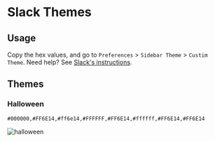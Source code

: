 # Slack Themes

## Usage

Copy the hex values, and go to `Preferences` > `Sidebar Theme` > `Custim Theme`. Need help? See [Slack's instructions](https://get.slack.help/hc/en-us/articles/205166337-Customize-your-Slack-theme). 

## Themes

### Halloween

```#000000,#FF6E14,#ff6e14,#FFFFFF,#FF6E14,#ffffff,#FF6E14,#FF6E14```

![halloween](https://github.com/marineb/slack-themes/blob/master/themes/halloween.png?raw=true)

